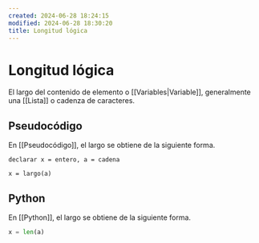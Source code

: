 ```yaml
---
created: 2024-06-28 18:24:15
modified: 2024-06-28 18:30:20
title: Longitud lógica
---
```


# Longitud lógica

El largo del contenido de elemento o [[Variables|Variable]], generalmente una [[Lista]] o cadenza de caracteres.

## Pseudocódigo

En [[Pseudocódigo]], el largo se obtiene de la siguiente forma.

```
declarar x = entero, a = cadena

x = largo(a)
```

## Python

En [[Python]], el largo se obtiene de la siguiente forma.

```python
x = len(a)
```
